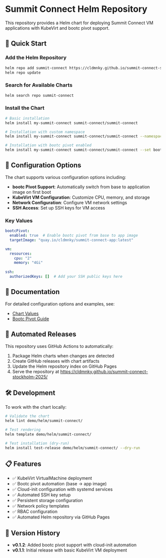 # Summit Connect Helm Repository

This repository provides a Helm chart for deploying Summit Connect VM applications with KubeVirt and bootc pivot support.

## 🚀 Quick Start

### Add the Helm Repository

```bash
helm repo add summit-connect https://cldmnky.github.io/summit-connect-stockholm-2025/
helm repo update
```

### Search for Available Charts

```bash
helm search repo summit-connect
```

### Install the Chart

```bash
# Basic installation
helm install my-summit-connect summit-connect/summit-connect

# Installation with custom namespace
helm install my-summit-connect summit-connect/summit-connect --namespace my-namespace --create-namespace

# Installation with bootc pivot enabled
helm install my-summit-connect summit-connect/summit-connect --set bootcPivot.enabled=true
```

## 🔧 Configuration Options

The chart supports various configuration options including:

- **bootc Pivot Support**: Automatically switch from base to application image on first boot
- **KubeVirt VM Configuration**: Customize CPU, memory, and storage
- **Network Configuration**: Configure VM network settings
- **SSH Access**: Set up SSH keys for VM access

### Key Values

```yaml
bootcPivot:
  enabled: true  # Enable bootc pivot from base to app image
  targetImage: "quay.io/cldmnky/summit-connect-app:latest"

vm:
  resources:
    cpu: "2"
    memory: "4Gi"
  
ssh:
  authorizedKeys: []  # Add your SSH public keys here
```

## 📖 Documentation

For detailed configuration options and examples, see:

- [Chart Values](./summit-connect/values.yaml)
- [Bootc Pivot Guide](./BOOTC-PIVOT.md)

## 🔄 Automated Releases

This repository uses GitHub Actions to automatically:

1. Package Helm charts when changes are detected
2. Create GitHub releases with chart artifacts
3. Update the Helm repository index on GitHub Pages
4. Serve the repository at <https://cldmnky.github.io/summit-connect-stockholm-2025/>

## 🛠️ Development

To work with the chart locally:

```bash
# Validate the chart
helm lint demo/helm/summit-connect/

# Test rendering
helm template demo/helm/summit-connect/

# Test installation (dry-run)
helm install test-release demo/helm/summit-connect/ --dry-run
```

## 📋 Features

- ✅ KubeVirt VirtualMachine deployment
- ✅ Bootc pivot automation (base → app image)  
- ✅ Cloud-init configuration with systemd services
- ✅ Automated SSH key setup
- ✅ Persistent storage configuration
- ✅ Network policy templates
- ✅ RBAC configuration
- ✅ Automated Helm repository via GitHub Pages

## 📝 Version History

- **v0.1.2**: Added bootc pivot support with cloud-init automation
- **v0.1.1**: Initial release with basic KubeVirt VM deployment
